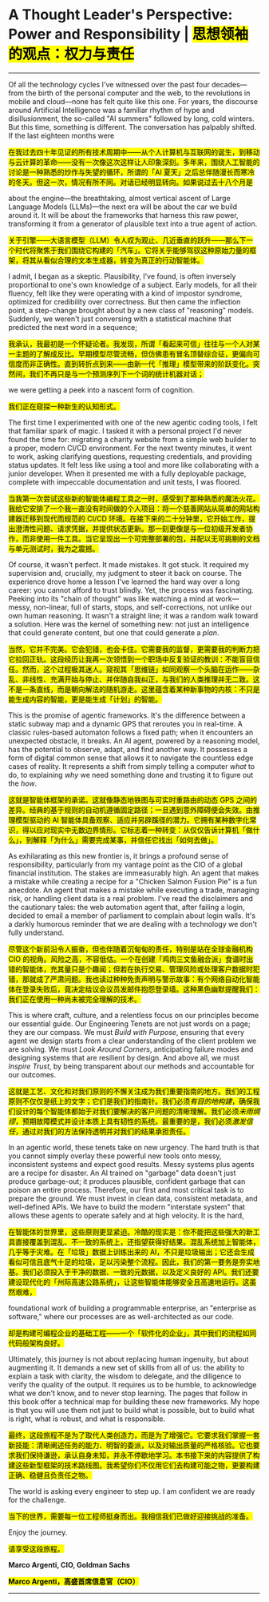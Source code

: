 # A Thought Leader's Perspective: Power and Responsibility | <mark>思想领袖的观点：权力与责任</mark>

---

Of all the technology cycles I've witnessed over the past four decades—from the birth of the personal computer and the web, to the revolutions in mobile and cloud—none has felt quite like this one. For years, the discourse around Artificial Intelligence was a familiar rhythm of hype and disillusionment, the so-called "AI summers" followed by long, cold winters. But this time, something is different. The conversation has palpably shifted. If the last eighteen months were

<mark>在我过去四十年见证的所有技术周期中——从个人计算机与互联网的诞生，到移动与云计算的革命——没有一次像这次这样让人印象深刻。多年来，围绕人工智能的讨论是一种熟悉的炒作与失望的循环，所谓的「AI 夏天」之后总伴随漫长而寒冷的冬天。但这一次，情况有所不同。对话已经明显转向。如果说过去十八个月是</mark>

about the engine—the breathtaking, almost vertical ascent of Large Language Models (LLMs)—the next era will be about the car we build around it. It will be about the frameworks that harness this raw power, transforming it from a generator of plausible text into a true agent of action.

<mark>关于引擎——大语言模型（LLM）令人叹为观止、几近垂直的跃升——那么下一个时代将聚焦于我们围绕它构建的「汽车」。它将关乎能够驾驭这种原始力量的框架，将其从看似合理的文本生成器，转变为真正的行动智能体。</mark>

I admit, I began as a skeptic. Plausibility, I've found, is often inversely proportional to one's own knowledge of a subject. Early models, for all their fluency, felt like they were operating with a kind of impostor syndrome, optimized for credibility over correctness. But then came the inflection point, a step-change brought about by a new class of "reasoning" models. Suddenly, we weren't just conversing with a statistical machine that predicted the next word in a sequence;

<mark>我承认，我最初是一个怀疑论者。我发现，所谓「看起来可信」往往与一个人对某一主题的了解成反比。早期模型尽管流畅，但仿佛患有冒名顶替综合征，更偏向可信度而非正确性。直到转折点到来——由新一代「推理」模型带来的阶跃变化。突然间，我们不再只是与一个预测序列下一个词的统计机器对话；</mark>

we were getting a peek into a nascent form of cognition.

<mark>我们正在窥探一种新生的认知形式。</mark>

The first time I experimented with one of the new agentic coding tools, I felt that familiar spark of magic. I tasked it with a personal project I'd never found the time for: migrating a charity website from a simple web builder to a proper, modern CI/CD environment. For the next twenty minutes, it went to work, asking clarifying questions, requesting credentials, and providing status updates. It felt less like using a tool and more like collaborating with a junior developer. When it presented me with a fully deployable package, complete with impeccable documentation and unit tests, I was floored.

<mark>当我第一次尝试这些新的智能体编程工具之一时，感受到了那种熟悉的魔法火花。我给它安排了一个我一直没有时间做的个人项目：将一个慈善网站从简单的网站构建器迁移到现代而规范的 CI/CD 环境。在接下来的二十分钟里，它开始工作，提出澄清性问题、请求凭据，并提供状态更新。那一刻更像是与一位初级开发者协作，而非使用一件工具。当它呈现出一个可完整部署的包，并配以无可挑剔的文档与单元测试时，我为之震撼。</mark>

Of course, it wasn't perfect. It made mistakes. It got stuck. It required my supervision and, crucially, my judgment to steer it back on course. The experience drove home a lesson I've learned the hard way over a long career: you cannot afford to trust blindly. Yet, the process was fascinating. Peeking into its "chain of thought" was like watching a mind at work—messy, non-linear, full of starts, stops, and self-corrections, not unlike our own human reasoning. It wasn't a straight line; it was a random walk toward a solution. Here was the kernel of something new: not just an intelligence that could generate content, but one that could generate a *plan*.

<mark>当然，它并不完美。它会犯错，也会卡住。它需要我的监督，更需要我的判断力把它拉回正轨。这段经历让我再一次领悟到一个职场中反复验证的教训：不能盲目信任。然而，这个过程极其迷人。窥视其「思维链」如同观察一个头脑在运作——杂乱、非线性、充满开始与停止、并伴随自我纠正，与我们的人类推理并无二致。这不是一条直线，而是朝向解法的随机游走。这里蕴含着某种新事物的内核：不只是能生成内容的智能，更是能生成「计划」的智能。</mark>

This is the promise of agentic frameworks. It's the difference between a static subway map and a dynamic GPS that reroutes you in real-time. A classic rules-based automaton follows a fixed path; when it encounters an unexpected obstacle, it breaks. An AI agent, powered by a reasoning model, has the potential to observe, adapt, and find another way. It possesses a form of digital common sense that allows it to navigate the countless edge cases of reality. It represents a shift from simply telling a computer *what* to do, to explaining *why* we need something done and trusting it to figure out the *how*.

<mark>这就是智能体框架的承诺。这就像静态地铁图与可实时重路由的动态 GPS 之间的差异。经典的基于规则的自动机遵循固定路径；一旦遇到意外障碍便会失效。由推理模型驱动的 AI 智能体具备观察、适应并另辟蹊径的潜力。它拥有某种数字化常识，得以应对现实中无数边界情形。它标志着一种转变：从仅仅告诉计算机「做什么」，到解释「为什么」需要完成某事，并信任它找出「如何去做」。</mark>

As exhilarating as this new frontier is, it brings a profound sense of responsibility, particularly from my vantage point as the CIO of a global financial institution. The stakes are immeasurably high. An agent that makes a mistake while creating a recipe for a "Chicken Salmon Fusion Pie" is a fun anecdote. An agent that makes a mistake while executing a trade, managing risk, or handling client data is a real problem. I've read the disclaimers and the cautionary tales: the web automation agent that, after failing a login, decided to email a member of parliament to complain about login walls. It's a darkly humorous reminder that we are dealing with a technology we don't fully understand.

<mark>尽管这个新前沿令人振奋，但也伴随着沉甸甸的责任，特别是站在全球金融机构 CIO 的视角。风险之高，不容低估。一个在创建「鸡肉三文鱼融合派」食谱时出错的智能体，充其量只是个趣闻；但若在执行交易、管理风险或处理客户数据时犯错，那就成了严肃问题。我也读过种种免责声明与警示故事：有个网络自动化智能体在登录失败后，竟决定给议会议员发邮件抱怨登录墙。这种黑色幽默提醒我们：我们正在使用一种尚未被完全理解的技术。</mark>

This is where craft, culture, and a relentless focus on our principles become our essential guide. Our Engineering Tenets are not just words on a page; they are our compass. We must *Build with Purpose*, ensuring that every agent we design starts from a clear understanding of the client problem we are solving. We must *Look Around Corners*, anticipating failure modes and designing systems that are resilient by design. And above all, we must *Inspire Trust*, by being transparent about our methods and accountable for our outcomes.

<mark>这就是工艺、文化和对我们原则的不懈关注成为我们重要指南的地方。我们的工程原则不仅仅是纸上的文字；它们是我们的指南针。我们必须*有目的地构建*，确保我们设计的每个智能体都始于对我们要解决的客户问题的清晰理解。我们必须*未雨绸缪*，预期故障模式并设计本质上具有韧性的系统。最重要的是，我们必须*激发信任*，通过对我们的方法保持透明并对我们的结果承担责任。</mark>

In an agentic world, these tenets take on new urgency. The hard truth is that you cannot simply overlay these powerful new tools onto messy, inconsistent systems and expect good results. Messy systems plus agents are a recipe for disaster. An AI trained on "garbage" data doesn't just produce garbage-out; it produces plausible, confident garbage that can poison an entire process. Therefore, our first and most critical task is to prepare the ground. We must invest in clean data, consistent metadata, and well-defined APIs. We have to build the modern "interstate system" that allows these agents to operate safely and at high velocity. It is the hard,

<mark>在智能体的世界里，这些原则更显紧迫。冷酷的现实是：你不能把这些强大的新工具直接覆盖到混乱、不一致的系统上，还指望获得好结果。混乱系统加上智能体，几乎等于灾难。在「垃圾」数据上训练出来的 AI，不只是垃圾输出；它还会生成看似可信且底气十足的垃圾，足以污染整个流程。因此，我们的第一要务是夯实地基。我们必须投入于干净的数据、一致的元数据，以及定义良好的 API。我们还要建设现代化的「州际高速公路系统」，让这些智能体能够安全且高速地运行。这虽然艰难，</mark>

foundational work of building a programmable enterprise, an "enterprise as software," where our processes are as well-architected as our code.

<mark>却是构建可编程企业的基础工程——一个「软件化的企业」，其中我们的流程如同代码般架构良好。</mark>

Ultimately, this journey is not about replacing human ingenuity, but about augmenting it. It demands a new set of skills from all of us: the ability to explain a task with clarity, the wisdom to delegate, and the diligence to verify the quality of the output. It requires us to be humble, to acknowledge what we don't know, and to never stop learning. The pages that follow in this book offer a technical map for building these new frameworks. My hope is that you will use them not just to build what is possible, but to build what is right, what is robust, and what is responsible.

<mark>最终，这段旅程不是为了取代人类创造力，而是为了增强它。它要求我们掌握一套新技能：清晰阐述任务的能力、明智的委派，以及对输出质量的严格核验。它也要求我们保持谦逊，承认自身未知，并永不停歇地学习。本书接下来的内容提供了构建这些新型框架的技术路线图。我希望你们不仅用它们去构建可能之物，更要构建正确、稳健且负责任之物。</mark>

The world is asking every engineer to step up. I am confident we are ready for the challenge.

<mark>当下的世界，需要每一位工程师挺身而出。我相信我们已做好迎接挑战的准备。</mark>

Enjoy the journey.

<mark>请享受这段旅程。</mark>

**Marco Argenti, CIO, Goldman Sachs**

<mark>**Marco Argenti，高盛首席信息官（CIO）**</mark>

---

